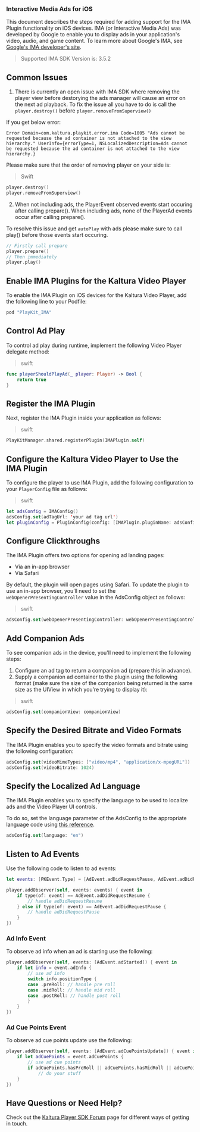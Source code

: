 ### Interactive Media Ads for iOS

This document describes the steps required for adding support for the IMA Plugin functionality on iOS devices. IMA (or Interactive Media Ads) was developed by Google to enable you to display ads in your application's video, audio, and game content. To learn more about Google's IMA, see [Google's IMA developer's site](https://developers.google.com/interactive-media-ads/).

> Supported IMA SDK Version is: 3.5.2

## Common Issues

1. There is currently an open issue with IMA SDK where removing the player view before destorying the ads manager will cause an error on the next ad playback. To fix the issue all you have to do is call the `player.destroy()` before `player.removeFromSuperview()`

If you get below error:

```
Error Domain=com.kaltura.playkit.error.ima Code=1005 "Ads cannot be requested because the ad container is not attached to the view hierarchy." UserInfo={errorType=1, NSLocalizedDescription=Ads cannot be requested because the ad container is not attached to the view hierarchy.}
```

Please make sure that the order of removing player on your side is:

> Swift

```swift
player.destroy()
player.removeFromSuperview()
```

2. When not including ads, the PlayerEvent observed events start occuring after calling prepare().
When including ads, none of the PlayerAd events occur after calling prepare().  

To resolve this issue and get `autoPlay` with ads please make sure to call play() before those events start occuring.

```swift
// Firstly call prepare
player.prepare()
// Then immediately 
player.play()
```

## Enable IMA Plugins for the Kaltura Video Player  

To enable the IMA Plugin on iOS devices for the Kaltura Video Player, add the following line to your Podfile: 

```ruby
pod "PlayKit_IMA"
```

## Control Ad Play

To control ad play during runtime, implement the following Video Player delegate method:

>swift

```swift
func playerShouldPlayAd(_ player: Player) -> Bool {
    return true
}
```  

## Register the IMA Plugin  

Next, register the IMA Plugin inside your application as follows:

>swift

```swift
PlayKitManager.shared.registerPlugin(IMAPlugin.self)
```

## Configure the Kaltura Video Player to Use the IMA Plugin  

To configure the player to use IMA Plugin, add the following configuration to your `PlayerConfig` file as follows:

>swift

```swift
let adsConfig = IMAConfig()
adsConfig.set(adTagUrl: 'your ad tag url')
let pluginConfig = PluginConfig(config: [IMAPlugin.pluginName: adsConfig])
```

## Configure Clickthroughs 

The IMA Plugin offers two options for opening ad landing pages:

* Via an in-app browser
* Via Safari 

By default, the plugin will open pages using Safari. To update the plugin to use an in-app browser, you’ll need to set the `webOpenerPresentingController` value in the AdsConfig object as follows:

>swift

```swift
adsConfig.set(webOpenerPresentingController: webOpenerPresentingController)
```

## Add Companion Ads

To see companion ads in the device, you'll need to implement the following steps: 

1. Configure an ad tag to return a companion ad (prepare this in advance).
2. Supply a companion ad container to the plugin using the following format (make sure the size of the companion being returned is the same size as the UIView in which you’re trying to display it):

>swift

```swift
adsConfig.set(companionView: companionView)
```

## Specify the Desired Bitrate and Video Formats

The IMA Plugin enables you to specify the video formats and bitrate using the following configuration:

```swift
adsConfig.set(videoMimeTypes: ["video/mp4", "application/x-mpegURL"])
adsConfig.set(videoBitrate: 1024)
```

## Specify the Localized Ad Language

The IMA Plugin enables you to specify the language to be used to localize ads and the Video Player UI controls. 

To do so, set the language parameter of the AdsConfig to the appropriate language code using [this reference](https://developers.google.com/interactive-media-ads/docs/sdks/ios/ads#languagecodes).

```swift
adsConfig.set(language: "en")
```

## Listen to Ad Events  

Use the following code to listen to ad events:

```swift
let events: [PKEvent.Type] = [AdEvent.adDidRequestPause, AdEvent.adDidRequestResume]

player.addObserver(self, events: events) { event in
    if type(of: event) == AdEvent.adDidRequestResume {
        // handle adDidRequestResume
    } else if type(of: event) == AdEvent.adDidRequestPause {
        // handle adDidRequestPause
    }
})
```

### Ad Info Event

To observe ad info when an ad is starting use the following:

```swift
player.addObserver(self, events: [AdEvent.adStarted]) { event in
    if let info = event.adInfo {
        // use ad info
        switch info.positionType {
        case .preRoll: // handle pre roll
        case .midRoll: // handle mid roll
        case .postRoll: // handle post roll
        }
    }
})
```

### Ad Cue Points Event

To observe ad cue points update use the following:

```swift
player.addObserver(self, events: [AdEvent.adCuePointsUpdate]) { event in
    if let adCuePoints = event.adCuePoints {
        // use ad cue points
        if adCuePoints.hasPreRoll || adCuePoints.hasMidRoll || adCuePoints.hasPostRoll {
            // do your stuff
    }
})
```

## Have Questions or Need Help?

Check out the [Kaltura Player SDK Forum](https://forum.kaltura.org/c/playkit) page for different ways of getting in touch.

